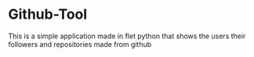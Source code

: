 # Github-Tool
This is a simple application made in flet python that shows the users their followers and repositories made from github
